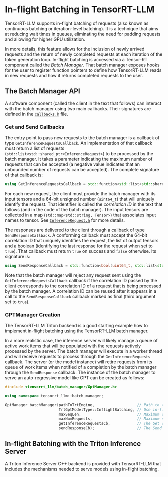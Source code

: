 # In-flight Batching in TensorRT-LLM

TensorRT-LLM supports in-flight batching of requests (also known as continuous
batching or iteration-level batching). It is a technique that aims at reducing
wait times in queues, eliminating the need for padding requests and allowing
for higher GPU utilization.

In more details, this feature allows for the inclusion of newly arrived
requests and the return of newly completed requests at each iteration of the
token generation loop. In-flight batching is accessed via a Tensor-RT component
called the *Batch Manager*. That batch manager exposes hooks for the user to
register function pointers to define how TensorRT-LLM reads in new requests and
how it returns completed requests to the user.

## The Batch Manager API

A software component (called the client in the text that follows) can interact
with the batch manager using two main callbacks. Their signatures are defined
in the [`callbacks.h`](../cpp/include/tensorrt_llm/batch_manager/callbacks.h)
file.

### Get and Send Callbacks

The entry point to pass new requests to the batch manager is a callback of type
`GetInferenceRequestsCallback`. An implementation of that callback must return
a list of requests (`std::list<std::shared_ptr<InferenceRequest>`) to be
processed by the batch manager. It takes a parameter indicating the maximum
number of requests that can be accepted (a negative value indicates that an
unbounded number of requests can be accepted). The complete signature of that
callback is:

```cpp
using GetInferenceRequestsCallback = std::function<std::list<std::shared_ptr<InferenceRequest>>(int32_t)>;
```

For each new request, the client must provide the batch manager with its input
tensors and a 64-bit unsigned number (`uint64_t`) that will uniquely identify
the request. That identifier is called the *correlation ID* in the text that
follows (and in the code of the batch manager). The input tensors are collected
in a map (`std::map<std::string, Tensor>`) that associates input names to
tensor. See
[`InferenceRequest.h`](../cpp/include/tensorrt_llm/batch_manager/InferenceRequest.h)
for more details.

The responses are delivered to the client through a callback of type
`SendResponseCallback`. A conforming callback must accept the 64-bit
correlation ID that uniquely identifies the request, the list of output tensors
and a boolean (identifying the last response for the request when set to
`true`).  That callback must return `true` on success and `false` otherwise.
Its signature is:

```cpp
using SendResponseCallback = std::function<bool(uint64_t, std::list<std::shared_ptr<Tensor>>, bool)>;
```

Note that the batch manager will reject any request sent using the
`GetInferenceRequestsCallback` callback if the correlation ID passed by the
client corresponds to the correlation ID of a request that is being processed
by the batch manager.  A correlation ID can be reused after it appears in a
call to the `SendResponseCallback` callback marked as final (third argument set
to `true`).

### GPTManager Creation

The TensorRT-LLM Triton backend is a good starting example how to implement
in-flight batching using the TensorRT-LLM batch manager.

In a more realistic case, the inference server will likely manage a queue of
active work items that will be populated with the requests actively processed
by the server.  The batch manager will execute in a worker thread and will
receive requests to process through the `GetInferenceRequests` callback. The
server (or the model instance) will retire requests from its queue of work
items when notified of a completion by the batch manager through the
`SendResponse` callback.  The instance of the batch manager to serve an
auto-regressive model like GPT can be created as follows:

```cpp
#include <tensorrt_llm/batch_manager/GptManager.h>

using namespace tensorrt_llm::batch_manager;

GptManager batchManager(pathToTrtEngine,                   // Path to the TensorRT engine of the model,
                        TrtGptModelType::InflightBatching, // Use in-flight batching,
                        maxSeqLen,                         // Maximum sequence length,
                        maxNumRequests,                    // Maximum number of requests,
                        getInferenceRequestsCb,            // The Get callback (see above),
                        sendResponseCb);                   // The Send callback (see above).
```

## In-flight Batching with the Triton Inference Server

A Triton Inference Server C++ backend is provided with TensorRT-LLM that
includes the mechanisms needed to serve models using in-flight batching.
